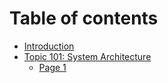 # Table of contents

* [Introduction](README.md)
* [Topic 101: System Architecture](topic-101-system-architecture/README.md)
  * [Page 1](topic-101-system-architecture/page-1.md)
